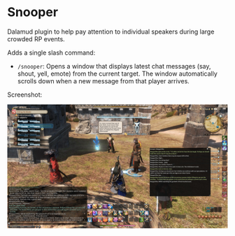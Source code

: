 # Snooper

Dalamud plugin to help pay attention to individual speakers during large crowded RP events.

Adds a single slash command:

* `/snooper`: Opens a window that displays latest chat messages (say, shout, yell, emote) from the current target. The window automatically scrolls down when a new message from that player arrives.

Screenshot:

![Screenshot](./screenshot.jpg)
